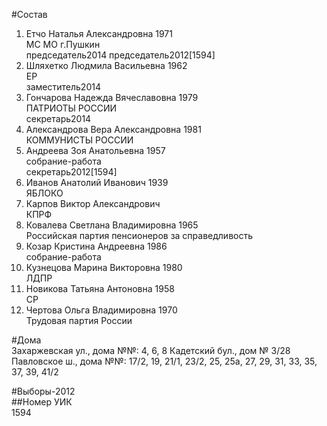 #Состав  
1. Етчо Наталья Александровна 1971  
    МС МО г.Пушкин  
    председатель2014 председатель2012[1594]  
2. Шляхетко Людмила Васильевна 1962  
    ЕР  
    заместитель2014  
3. Гончарова Надежда Вячеславовна 1979  
    ПАТРИОТЫ РОССИИ  
    секретарь2014  
4. Александрова Вера Александровна 1981  
    КОММУНИСТЫ РОССИИ  
5. Андреева Зоя Анатольевна 1957  
    собрание-работа  
    секретарь2012[1594]  
6. Иванов Анатолий Иванович 1939  
    ЯБЛОКО  
7. Карпов Виктор Александрович  
    КПРФ    
8. Ковалева Светлана Владимировна 1965  
    Российская партия пенсионеров за справедливость  
9. Козар Кристина Андреевна 1986  
    собрание-работа  
10. Кузнецова Марина Викторовна 1980  
    ЛДПР  
11. Новикова Татьяна Антоновна 1958  
    СР  
12. Чертова Ольга Владимировна 1970  
    Трудовая партия России  
  
#Дома  
Захаржевская ул., дома №№: 4, 6, 8 Кадетский бул., дом № 3/28 Павловское ш., дома №№: 17/2, 19, 21/1, 23/2, 25, 25а, 27, 29, 31, 33, 35, 37, 39, 41/2  
  
#Выборы-2012  
##Номер УИК  
1594  
